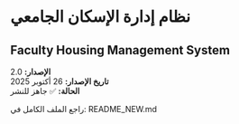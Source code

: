 # نظام إدارة الإسكان الجامعي
## Faculty Housing Management System

**الإصدار:** 2.0  
**تاريخ الإصدار:** 26 أكتوبر 2025  
**الحالة:** ✅ جاهز للنشر

راجع الملف الكامل في: README_NEW.md
